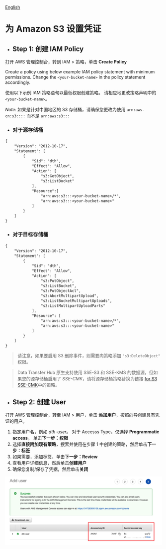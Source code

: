[English](./IAM-Policy.md)

# 为 Amazon S3 设置凭证

- ## Step 1: 创建 IAM Policy

打开 AWS 管理控制台，转到 IAM > 策略，单击 **Create Policy**

Create a policy using below example IAM policy statement with minimum permissions. Change the `<your-bucket-name>` in the policy statement accordingly. 

使用以下示例 IAM 策略语句以最低权限创建策略。 请相应地更改策略声明中的 `<your-bucket-name>`。

_Note_: 如果是针对中国地区的 S3 存储桶，请确保您更改为使用 `arn:aws-cn:s3::::` 而不是 `arn:aws:s3:::`

- ### 对于源存储桶

```
{
    "Version": "2012-10-17",
    "Statement": [
        {
            "Sid": "dth",
            "Effect": "Allow",
            "Action": [
                "s3:GetObject",
                "s3:ListBucket"
            ],
            "Resource":[
                "arn:aws:s3:::<your-bucket-name>/*",
                "arn:aws:s3:::<your-bucket-name>"
            ]
        }
    ]
}
```


- ### 对于目标存储桶

```
{
    "Version": "2012-10-17",
    "Statement": [
        {
            "Sid": "dth",
            "Effect": "Allow",
            "Action": [
                "s3:PutObject",
                "s3:ListBucket",
                "s3:PutObjectAcl",
                "s3:AbortMultipartUpload",
                "s3:ListBucketMultipartUploads",
                "s3:ListMultipartUploadParts"
            ],
            "Resource": [
                "arn:aws:s3:::<your-bucket-name>/*",
                "arn:aws:s3:::<your-bucket-name>"
            ]
        }
    ]
}
```

> 请注意，如果要启用 S3 删除事件，则需要向策略添加 `"s3:DeleteObject"` 权限。

> Data Transfer Hub 原生支持使用 SSE-S3 和 SSE-KMS 的数据源，但如果您的源存储桶启用了 *SSE-CMK*，请将源存储桶策略替换为链接 [for S3 SSE-CMK](./S3-SSE-KMS-Policy_CN.md)中的策略。

- ## Step 2: 创建 User

打开 AWS 管理控制台，转至 IAM > 用户，单击 **添加用户**，按照向导创建具有凭证的用户。

1. 指定用户名，例如 *dth-user*。 对于 Accesss Type，仅选择 **Programmatic access**。 单击**下一步：权限**
1. 选择**直接附加现有策略**，搜索并使用在步骤 1 中创建的策略，然后单击**下一步：标签**
1. 如果需要，添加标签，单击**下一步：Review**
1. 查看用户详细信息，然后单击**创建用户**
1. 确保您复制/保存了凭据，然后单击**关闭**

![Create User](./images/tutortial/IAM-Policy/user.png)
